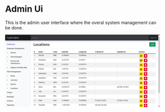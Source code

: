 # Admin Ui

This is the admin user interface where the overal system management can be done.

![ui]('./../images/fleets-locations.png)
